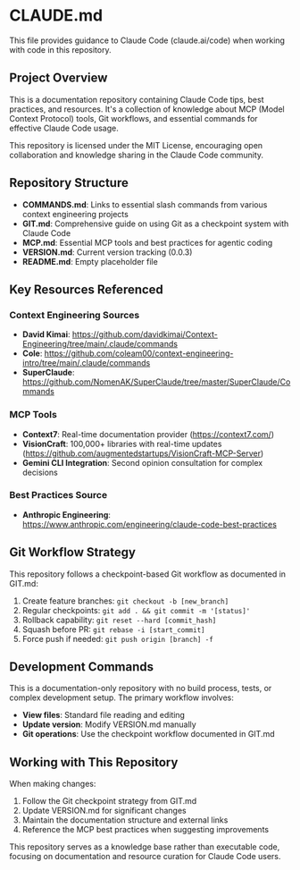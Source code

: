 # CLAUDE.md

This file provides guidance to Claude Code (claude.ai/code) when working with code in this repository.

## Project Overview

This is a documentation repository containing Claude Code tips, best practices, and resources. It's a collection of knowledge about MCP (Model Context Protocol) tools, Git workflows, and essential commands for effective Claude Code usage.

This repository is licensed under the MIT License, encouraging open collaboration and knowledge sharing in the Claude Code community.

## Repository Structure

- **COMMANDS.md**: Links to essential slash commands from various context engineering projects
- **GIT.md**: Comprehensive guide on using Git as a checkpoint system with Claude Code
- **MCP.md**: Essential MCP tools and best practices for agentic coding
- **VERSION.md**: Current version tracking (0.0.3)
- **README.md**: Empty placeholder file

## Key Resources Referenced

### Context Engineering Sources
- **David Kimai**: https://github.com/davidkimai/Context-Engineering/tree/main/.claude/commands
- **Cole**: https://github.com/coleam00/context-engineering-intro/tree/main/.claude/commands
- **SuperClaude**: https://github.com/NomenAK/SuperClaude/tree/master/SuperClaude/Commands

### MCP Tools
- **Context7**: Real-time documentation provider (https://context7.com/)
- **VisionCraft**: 100,000+ libraries with real-time updates (https://github.com/augmentedstartups/VisionCraft-MCP-Server)
- **Gemini CLI Integration**: Second opinion consultation for complex decisions

### Best Practices Source
- **Anthropic Engineering**: https://www.anthropic.com/engineering/claude-code-best-practices

## Git Workflow Strategy

This repository follows a checkpoint-based Git workflow as documented in GIT.md:

1. Create feature branches: `git checkout -b [new_branch]`
2. Regular checkpoints: `git add . && git commit -m '[status]'`
3. Rollback capability: `git reset --hard [commit_hash]`
4. Squash before PR: `git rebase -i [start_commit]`
5. Force push if needed: `git push origin [branch] -f`

## Development Commands

This is a documentation-only repository with no build process, tests, or complex development setup. The primary workflow involves:

- **View files**: Standard file reading and editing
- **Update version**: Modify VERSION.md manually
- **Git operations**: Use the checkpoint workflow documented in GIT.md

## Working with This Repository

When making changes:
1. Follow the Git checkpoint strategy from GIT.md
2. Update VERSION.md for significant changes
3. Maintain the documentation structure and external links
4. Reference the MCP best practices when suggesting improvements

This repository serves as a knowledge base rather than executable code, focusing on documentation and resource curation for Claude Code users.